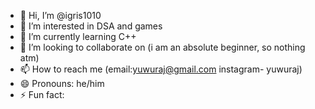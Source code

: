 - 👋 Hi, I’m @igris1010
- 👀 I’m interested in DSA and games
- 🌱 I’m currently learning C++
- 💞️ I’m looking to collaborate on (i am an absolute beginner, so nothing atm)
- 📫 How to reach me (email:yuwuraj@gmail.com 
                      instagram- yuwuraj)
- 😄 Pronouns: he/him
- ⚡ Fun fact: 

<!---
igris1010/igris1010 is a ✨ special ✨ repository because its `README.md` (this file) appears on your GitHub profile.
You can click the Preview link to take a look at your changes.
--->
